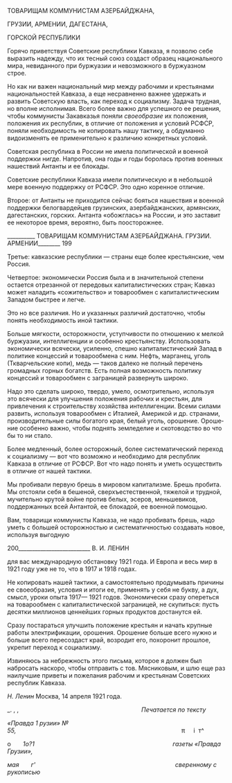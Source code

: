 ТОВАРИЩАМ КОММУНИСТАМ АЗЕРБАЙДЖАНА,

ГРУЗИИ, АРМЕНИИ, ДАГЕСТАНА,

ГОРСКОЙ РЕСПУБЛИКИ

Горячо приветствуя Советские республики Кавказа, я позволю себе выразить надеж­ду, что их тесный союз создаст образец национального мира, невиданного при буржуа­зии и невозможного в буржуазном строе.

Но как ни важен национальный мир между рабочими и крестьянами национально­стей Кавказа, а еще несравненно важнее удержать и развить Советскую власть, как пе­реход к социализму. Задача трудная, но вполне исполнимая. Всего более важно для ус­пешного ее решения, чтобы коммунисты Закавказья поняли _своеобразие_ их положения, положения их республик, в отличие от положения и условий РСФСР, поняли необхо­димость не копировать нашу тактику, а обдуманно видоизменять ее применительно к различию конкретных условий.

Советская республика в России не имела политической и военной поддержки нигде. Напротив, она годы и годы боролась против военных нашествий Антанты и ее блокады.

Советские республики Кавказа имели политическую и в небольшой мере военную поддержку от РСФСР. Это одно коренное отличие.

Второе: от Антанты не приходится сейчас бояться нашествия и военной поддержки белогвардейцев грузинских, азербайджанских, армянских, дагестанских, горских. Ан­танта «обожглась» на России, и это заставит ее некоторое время, вероятно, быть поос­торожнее.

  

__________ ТОВАРИЩАМ КОММУНИСТАМ АЗЕРБАЙДЖАНА. ГРУЗИИ. АРМЕНИИ________ 199

Третье: кавказские республики — страны еще более крестьянские, чем Россия.

Четвертое: экономически Россия была и в значительной степени остается отрезанной от передовых капиталистических стран; Кавказ может наладить «сожительство» и то­варообмен с капиталистическим Западом быстрее и легче.

Это но все различия. Но и указанных различий достаточно, чтобы понять необходи­мость иной тактики.

Больше мягкости, осторожности, уступчивости по отношению к мелкой буржуазии, интеллигенции и особенно крестьянству. Использовать экономически всячески, уси­ленно, спешно капиталистический Запад в политике концессий и товарообмена с ним. Нефть, марганец, уголь (Ткварчельские копи), медь — таков далеко не полный пере­чень громадных горных богатств. Есть полная возможность политику концессий и то­варообмен с заграницей развернуть широко.

Надо это сделать широко, твердо, умело, осмотрительно, используя это всячески для улучшения положения рабочих и крестьян, для привлечения к строительству хозяйства интеллигенции. Всеми силами развить, используя товарообмен с Италией, Америкой и др. странами, производительные силы богатого края, белый уголь, орошение. Ороше­ние особенно важно, чтобы поднять земледелие и скотоводство во что бы то ни стало.

Более медленный, более осторожный, более систематический переход к социализму — вот что возможно и необходимо для республик Кавказа в отличие от РСФСР. Вот что надо понять и уметь осуществить в отличие от нашей тактики.

Мы пробивали первую брешь в мировом капитализме. Брешь пробита. Мы отстояли себя в бешеной, сверхъестественной, тяжелой и трудной, мучительно крутой войне против белых, эсеров, меньшевиков, поддержанных всей Антантой, ее блокадой, ее во­енной помощью.

Вам, товарищи коммунисты Кавказа, не надо пробивать брешь, надо уметь с боль­шей осторожностью и систематичностью создавать новое, используя выгодную

  

200__________________________ В. И. ЛЕНИН

для вас международную обстановку 1921 года. И Европа и весь мир в 1921 году уже не то, что в 1917 и 1918 годах.

Не копировать нашей тактики, а самостоятельно продумывать причины ее своеобра­зия, условия и итоги ее, применять у себя не букву, а дух, смысл, уроки опыта 1917— 1921 годов. Экономически сразу опереться на товарообмен с капиталистической заграницей, не скупиться: пусть десятки миллионов ценнейших горных продуктов достанутся ей.

Сразу постараться улучшить положение крестьян и начать крупные работы электри­фикации, орошения. Орошение больше всего нужно и больше всего пересоздаст край, возродит его, похоронит прошлое, укрепит переход к социализму.

Извиняюсь за небрежность этого письма, которое я должен был набросать наскоро, чтобы отправить с тов. Мясниковым, и шлю еще раз наилучшие приветы и пожелания рабочим и крестьянам Советских республик Кавказа.

_Н. Ленин_ Москва, 14 апреля 1921 года.

_. , ,                                                                        _Печатается по тексту_

_«Правда 1 рузии» № 55,_                                                                                                 π     i  т^

о       _1о?1_                                                                                 _газеты «Правда Грузии»,_

_мая_       _г'_                                                                                  _сверенному с рукописью_